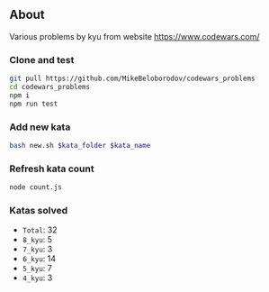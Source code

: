 ## About

Various problems by kyu from website https://www.codewars.com/

### Clone and test

```sh
git pull https://github.com/MikeBeloborodov/codewars_problems
cd codewars_problems
npm i
npm run test
```

### Add new kata
```sh
bash new.sh $kata_folder $kata_name
```

### Refresh kata count
```sh
node count.js
```

### Katas solved
- ```Total```: 32
- ```8_kyu```: 5
- ```7_kyu```: 3
- ```6_kyu```: 14
- ```5_kyu```: 7
- ```4_kyu```: 3
